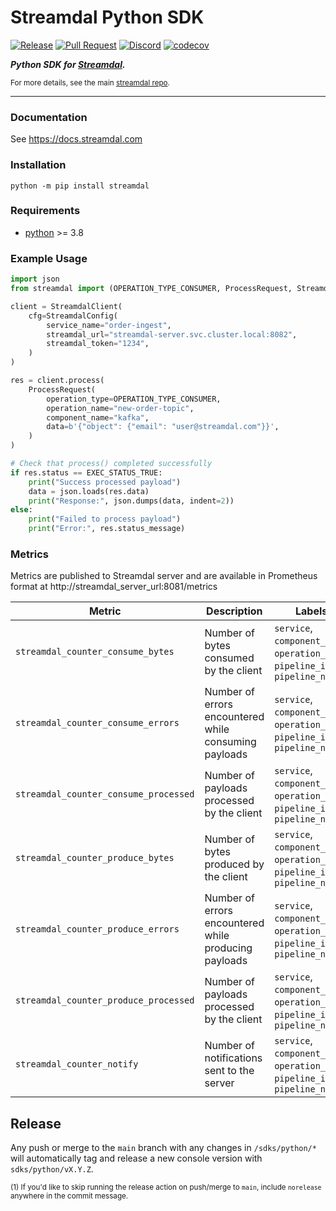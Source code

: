 Streamdal Python SDK
====================
[![Release](https://github.com/streamdal/streamdal/actions/workflows/sdks-python-release.yml/badge.svg)](https://github.com/streamdal/streamdal/actions/workflows/sdks-python-release.yml)
[![Pull Request](https://github.com/streamdal/streamdal/actions/workflows/sdks-python-pr.yml/badge.svg)](https://github.com/streamdal/streamdal/blob/main/.github/workflows/sdks-python-pr.yml)
[![Discord](https://img.shields.io/badge/Community-Discord-4c57e8.svg)](https://discord.gg/streamdal)
[![codecov](https://codecov.io/github/streamdal/streamdal/graph/badge.svg?token=yYbG9PCM2k&flag=python-sdk)](https://codecov.io/github/streamdal/streamdal)

_**Python SDK for [Streamdal](https://streamdal.com).**_

<sub>For more details, see the main
[streamdal repo](https://github.com/streamdal/streamdal).</sub>

---

### Documentation

See https://docs.streamdal.com

### Installation
```
python -m pip install streamdal
```

### Requirements

* [python](https://www.python.org/) >= 3.8


### Example Usage

```python
import json
from streamdal import (OPERATION_TYPE_CONSUMER, ProcessRequest, StreamdalClient, StreamdalConfig, EXEC_STATUS_TRUE)

client = StreamdalClient(
    cfg=StreamdalConfig(
        service_name="order-ingest",
        streamdal_url="streamdal-server.svc.cluster.local:8082",
        streamdal_token="1234",
    )
)

res = client.process(
    ProcessRequest(
        operation_type=OPERATION_TYPE_CONSUMER,
        operation_name="new-order-topic",
        component_name="kafka",
        data=b'{"object": {"email": "user@streamdal.com"}}',
    )
)

# Check that process() completed successfully
if res.status == EXEC_STATUS_TRUE:
    print("Success processed payload")
    data = json.loads(res.data)
    print("Response:", json.dumps(data, indent=2))
else:
    print("Failed to process payload")
    print("Error:", res.status_message)
```

### Metrics

Metrics are published to Streamdal server and are available in Prometheus format at http://streamdal_server_url:8081/metrics

| Metric                                       | Description                                      | Labels                                                                        |
|----------------------------------------------|--------------------------------------------------|-------------------------------------------------------------------------------|
| `streamdal_counter_consume_bytes`     | Number of bytes consumed by the client     | `service`, `component_name`, `operation_name`, `pipeline_id`, `pipeline_name` |
| `streamdal_counter_consume_errors`    | Number of errors encountered while consuming payloads | `service`, `component_name`, `operation_name`, `pipeline_id`, `pipeline_name` |
| `streamdal_counter_consume_processed` | Number of payloads processed by the client | `service`, `component_name`, `operation_name`, `pipeline_id`, `pipeline_name` |
| `streamdal_counter_produce_bytes`     | Number of bytes produced by the client     | `service`, `component_name`, `operation_name`, `pipeline_id`, `pipeline_name` |
| `streamdal_counter_produce_errors`    | Number of errors encountered while producing payloads | `service`, `component_name`, `operation_name`, `pipeline_id`, `pipeline_name` |
| `streamdal_counter_produce_processed` | Number of payloads processed by the client | `service`, `component_name`, `operation_name`, `pipeline_id`, `pipeline_name` |
| `streamdal_counter_notify`            | Number of notifications sent to the server | `service`, `component_name`, `operation_name`, `pipeline_id`, `pipeline_name` |

## Release

Any push or merge to the `main` branch with any changes in `/sdks/python/*`
will automatically tag and release a new console version with `sdks/python/vX.Y.Z`.

<sub>(1) If you'd like to skip running the release action on push/merge to `main`,
include `norelease` anywhere in the commit message.</sub>
